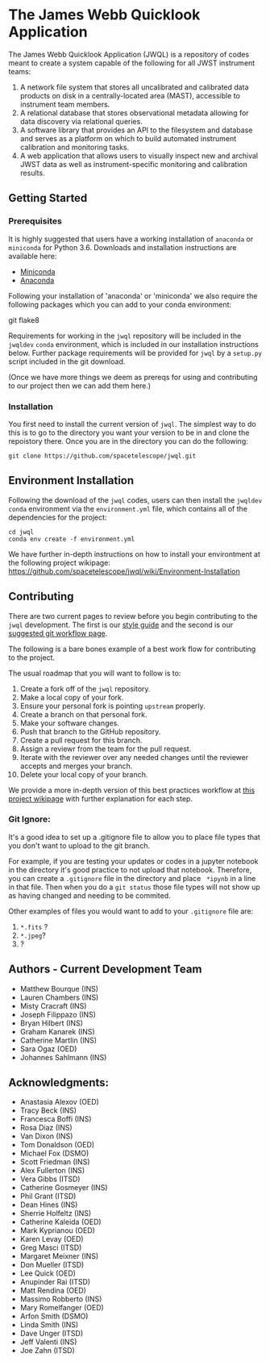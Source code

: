 # The James Webb Quicklook Application 

The James Webb Quicklook Application (JWQL) is a repository of codes meant to create a system capable of the following for all JWST instrument teams: 
1. A network file system that stores all uncalibrated and calibrated data products on disk in a centrally-located area (MAST), accessible to instrument team members.
2. A relational database that stores observational metadata allowing for data discovery via relational queries.
3. A software library that provides an API to the filesystem and database and serves as a platform on which to build automated instrument calibration and monitoring tasks.
4. A web application that allows users to visually inspect new and archival JWST data as well as instrument-specific monitoring and calibration results.

## Getting Started

### Prerequisites

It is highly suggested that users have a working installation of `anaconda` or `miniconda` for Python 3.6.  Downloads and installation instructions are  available here:

- [Miniconda](https://conda.io/miniconda.html)
- [Anaconda](https://www.continuum.io/downloads)

Following your installation of 'anaconda' or 'miniconda' we also require the following packages which you can add to your conda environment: 

git
flake8

Requirements for working in the ``jwql`` repository will be included in the `jwqldev` `conda` environment, which is included in our installation instructions below. Further package requirements will be provided for ``jwql`` by a `setup.py` script included in the git download. 

(Once we have more things we deem as prereqs for using and contributing to our project then we can add them here.) 

### Installation

You first need to install the current version of ``jwql``. The simplest way to do this is to go to the directory you want your version to be in and clone the repoistory there. Once you are in the directory you can do the following: 

```
git clone https://github.com/spacetelescope/jwql.git
```

## Environment Installation

Following the download of the `jwql` codes, users can then install the `jwqldev` `conda` environment via the `environment.yml` file, which contains all of the dependencies for the project:

```
cd jwql
conda env create -f environment.yml
```

We have further in-depth instructions on how to install your environtment at the following project wikipage: https://github.com/spacetelescope/jwql/wiki/Environment-Installation

## Contributing

There are two current pages to review before you begin contributing to the `jwql` development. The first is our [style guide](https://github.com/spacetelescope/jwql/blob/style-guide/style_guide/style_guide.md) and the second is our [suggested git workflow page](https://github.com/spacetelescope/jwql/wiki/git-GitHub-workflow-for-contributing/). 

The following is a bare bones example of a best work flow for contributing to the project. 

The usual roadmap that you will want to follow is to: 
1. Create a fork off of the `jwql` repository.
2. Make a local copy of your fork. 
3. Ensure your personal fork is pointing `upstream` properly. 
4. Create a branch on that personal fork. 
5. Make your software changes. 
6. Push that branch to the GitHub repository. 
7. Create a pull request for this branch. 
8. Assign a reviewr from the team for the pull request. 
9. Iterate with the reviewer over any needed changes until the reviewer accepts and merges your branch. 
10. Delete your local copy of your branch. 

We provide a more in-depth version of this best practices workflow at [this project wikipage](https://github.com/spacetelescope/jwql/wiki/git-GitHub-workflow-for-contributing/) with further explanation for each step.

### Git Ignore: 
It's a good idea to set up a .gitignore file to allow you to place file types that you don't want to upload to the git branch. 

For example, if you are testing your updates or codes in a jupyter notebook in the directory it's good practice to not upload that notebook. Therefore, you can create a `.gitignore` file in the directory and place ` *ipynb` in a line in that file. Then when you do a `git status` those file types will not show up as having changed and needing to be commited. 

Other examples of files you would want to add to your `.gitignore` file are: 
1. `*.fits` ?
2. `*.jpeg`?
3. ?

## Authors - Current Development Team
- Matthew Bourque (INS)
- Lauren Chambers (INS)
- Misty Cracraft (INS)
- Joseph Filippazo (INS)
- Bryan Hilbert (INS)
- Graham Kanarek (INS)
- Catherine Martlin (INS)
- Sara Ogaz (OED)
- Johannes Sahlmann (INS)

## Acknowledgments: 
- Anastasia Alexov (OED)
- Tracy Beck (INS)
- Francesca Boffi (INS)
- Rosa Diaz (INS)
- Van Dixon (INS)
- Tom Donaldson (OED)
- Michael Fox (DSMO)
- Scott Friedman (INS)
- Alex Fullerton (INS)
- Vera Gibbs (ITSD)
- Catherine Gosmeyer (INS)
- Phil Grant (ITSD)
- Dean Hines (INS)
- Sherrie Holfeltz (INS)
- Catherine Kaleida (OED)
- Mark Kyprianou (OED)
- Karen Levay (OED)
- Greg Masci (ITSD)
- Margaret Meixner (INS)
- Don Mueller (ITSD)
- Lee Quick (OED)
- Anupinder Rai (ITSD)
- Matt Rendina (OED)
- Massimo Robberto (INS)
- Mary Romelfanger (OED)
- Arfon Smith (DSMO)
- Linda Smith (INS)
- Dave Unger (ITSD)
- Jeff Valenti (INS)
- Joe Zahn (ITSD)
